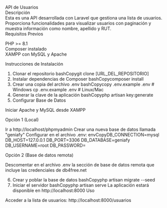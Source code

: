 API de Usuarios  
Descripción  
Esta es una API desarrollada con Laravel que gestiona una lista de usuarios. Proporciona funcionalidades para visualizar usuarios con paginación y muestra información como nombre, apellido y RUT.  
Requisitos Previos  

PHP >= 8.1  
Composer instalado  
XAMPP con MySQL y Apache  

Instrucciones de Instalación
1. Clonar el repositorio
bashCopygit clone [URL_DEL_REPOSITORIO]
2. Instalar dependencias de Composer
bashCopycomposer install
3. Crear una copia del archivo .env
bashCopycopy .env.example .env    # Windows
cp .env.example .env     # Linux/Mac
4. Generar la clave de la aplicación
bashCopyphp artisan key:generate
5. Configurar Base de Datos

Iniciar Apache y MySQL desde XAMPP

Opción 1 (Local)

Ir a http://localhost/phpmyadmin
Crear una nueva base de datos llamada "geniafy"
Configurar en el archivo .env:
envCopyDB_CONNECTION=mysql
DB_HOST=127.0.0.1
DB_PORT=3306
DB_DATABASE=geniafy
DB_USERNAME=root
DB_PASSWORD=


Opción 2 (Base de datos remota)

Descomentar en el archivo .env la sección de base de datos remota que incluye las credenciales de db4free.net

6. Crear y poblar la base de datos
bashCopyphp artisan migrate --seed
7. Iniciar el servidor
bashCopyphp artisan serve
La aplicación estará disponible en http://localhost:8000
Uso

Acceder a la lista de usuarios: http://localhost:8000/usuarios
